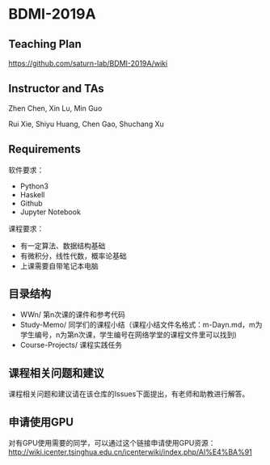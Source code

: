 # BDMI-2019A

## Teaching Plan 

https://github.com/saturn-lab/BDMI-2019A/wiki

## Instructor and TAs

Zhen Chen, Xin Lu, Min Guo

Rui Xie, Shiyu Huang, Chen Gao, Shuchang Xu

## Requirements

软件要求：

- Python3
- Haskell
- Github
- Jupyter Notebook

课程要求：

- 有一定算法、数据结构基础
- 有微积分，线性代数，概率论基础
- 上课需要自带笔记本电脑


## 目录结构

- WWn/ 第n次课的课件和参考代码
- Study-Memo/ 同学们的课程小结（课程小结文件名格式：m-Dayn.md，m为学生编号，n为第n次课，学生编号在网络学堂的课程文件里可以找到)
- Course-Projects/ 课程实践任务

## 课程相关问题和建议

课程相关问题和建议请在该仓库的Issues下面提出，有老师和助教进行解答。

## 申请使用GPU

对有GPU使用需要的同学，可以通过这个链接申请使用GPU资源：http://wiki.icenter.tsinghua.edu.cn/icenterwiki/index.php/AI%E4%BA%91

